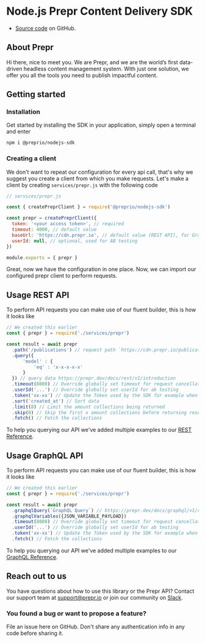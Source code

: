 # Node.js Prepr Content Delivery SDK

- [Source code](https://github.com/preprio/nodejs-sdk) on GitHub.

## About Prepr

Hi there, nice to meet you. We are Prepr, and we are the world’s first data-driven headless content management system. With just one solution, we offer you all the tools you need to publish impactful content.

## Getting started

### Installation

Get started by installing the SDK in your application, simply open a terminal and enter

```bash
npm i @preprio/nodejs-sdk
```

### Creating a client

We don't want to repeat our configuration for every api call, that's why we suggest you create a client from which you make requests. Let's make a client by creating `services/prepr.js` with the following code

```js
// services/prepr.js

const { createPreprClient } = require('@preprio/nodejs-sdk')

const prepr = createPreprClient({
  token: '<your access token>', // required
  timeout: 4000, // default value
  baseUrl: 'https://cdn.prepr.io', // default value (REST API), for GraphQL API use https://graphql.prepr.io/graphql
  userId: null, // optional, used for AB testing
})

module.exports = { prepr }
```

Great, now we have the configuration in one place. Now, we can import our configured prepr client to perform requests.

## Usage REST API

To perform API requests you can make use of our fluent builder, this is how it looks like

```js
// We created this earlier
const { prepr } = require('./services/prepr')

const result = await prepr
  .path('/publications') // request path `https://cdn.prepr.io/publications`
  .query({
      'model' : {
          'eq' : 'x-x-x-x-x'
      }
  }) // query data https://prepr.dev/docs/rest/v1/introduction
  .timeout(8000) // Override globally set timeout for request cancellation
  .userId('...') // Override globally set userId for ab testing
  .token('xx-xx') // Update the Token used by the SDK for example when previewing staged content
  .sort('created_at') // Sort data
  .limit(8) // Limit the amount collections being returned
  .skip(0) // Skip the first x amount collections before returning resources
  .fetch() // Fetch the collections
```

To help you querying our API we've added multiple examples to our [REST Reference](https://prepr.dev/docs/rest/v1/introduction).

## Usage GraphQL API

To perform API requests you can make use of our fluent builder, this is how it looks like

```js
// We created this earlier
const { prepr } = require('./services/prepr')

const result = await prepr
  .graphqlQuery(`GraphQL Query`) // https://prepr.dev/docs/graphql/v1/collection-introduction
  .graphqlVariables({JSON_VARIABLE_PAYLOAD})
  .timeout(8000) // Override globally set timeout for request cancellation
  .userId('...') // Override globally set userId for ab testing
  .token('xx-xx') // Update the Token used by the SDK for example when previewing staged content   
  .fetch() // Fetch the collections
```

To help you querying our API we've added multiple examples to our [GraphQL Reference](https://prepr.dev/docs/graphql/v1/introduction).

## Reach out to us

You have questions about how to use this library or the Prepr API?
Contact our support team at support@prepr.io or join our community on [Slack](https://slack.prepr.io).

### You found a bug or want to propose a feature?

File an issue here on GitHub. Don't share any authentication info in any code before sharing it.
